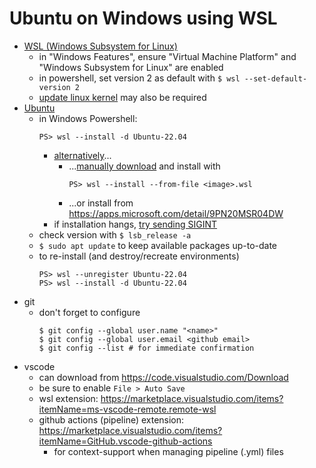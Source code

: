 # Ubuntu on Windows using WSL

* [WSL (Windows Subsystem for Linux)](https://learn.microsoft.com/en-us/windows/wsl/install)
  * in "Windows Features", ensure "Virtual Machine Platform" and "Windows Subsystem for Linux" are enabled
  * in powershell, set version 2 as default with `$ wsl --set-default-version 2`
  * [update linux kernel](https://learn.microsoft.com/en-us/windows/wsl/install-manual#step-4---download-the-linux-kernel-update-package) may also be required
* [Ubuntu](https://ubuntu.com/)
  * in Windows Powershell:
    ```
    PS> wsl --install -d Ubuntu-22.04
    ```
    * [alternatively](https://documentation.ubuntu.com/wsl/latest/howto/install-ubuntu-wsl2/)...
      * ...[manually download](https://ubuntu.com/desktop/wsl) and install with
        ```
        PS> wsl --install --from-file <image>.wsl
        ``` 
      * ...or install from https://apps.microsoft.com/detail/9PN20MSR04DW
    * if installation hangs, [try sending SIGINT](https://github.com/microsoft/WSL/issues/6405)
  * check version with `$ lsb_release -a`
  * `$ sudo apt update` to keep available packages up-to-date
  * to re-install (and destroy/recreate environments)
      ```
      PS> wsl --unregister Ubuntu-22.04
      PS> wsl --install -d Ubuntu-22.04
      ```
* git
  * don't forget to configure
    ```
    $ git config --global user.name "<name>"
    $ git config --global user.email <github email>
    $ git config --list # for immediate confirmation
    ```
* vscode
  * can download from https://code.visualstudio.com/Download
  * be sure to enable `File > Auto Save`
  * wsl extension: https://marketplace.visualstudio.com/items?itemName=ms-vscode-remote.remote-wsl
  * github actions (pipeline) extension: https://marketplace.visualstudio.com/items?itemName=GitHub.vscode-github-actions
    * for context-support when managing pipeline (.yml) files

